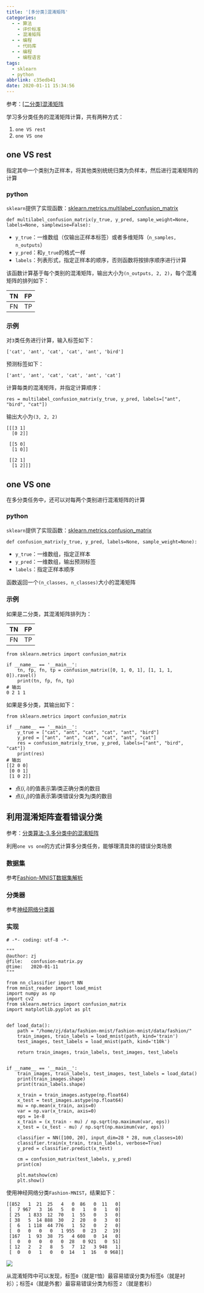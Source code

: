 ```yaml
---
title: '[多分类]混淆矩阵'
categories:
  - - 算法
    - 评价标准
    - 混淆矩阵
  - - 编程
    - 代码库
  - - 编程
    - 编程语言
tags:
  - sklearn
  - python
abbrlink: c35edb41
date: 2020-01-11 15:34:56
---
```


参考：[[二分类]混淆矩阵](https://www.zhujian.tech/posts/74ea027a.html)

学习多分类任务的混淆矩阵计算，共有两种方式：

1. `one VS rest`
2. `one VS one`

## one VS rest

指定其中一个类别为正样本，将其他类别统统归类为负样本，然后进行混淆矩阵的计算

### python

`sklearn`提供了实现函数：[sklearn.metrics.multilabel_confusion_matrix](https://scikit-learn.org/stable/modules/generated/sklearn.metrics.multilabel_confusion_matrix.html?highlight=multilabel_confusion_matrix#sklearn-metrics-multilabel-confusion-matrix)

```
def multilabel_confusion_matrix(y_true, y_pred, sample_weight=None, labels=None, samplewise=False):
```

* `y_true`：一维数组（仅输出正样本标签）或者多维矩阵（`n_samples, n_outputs`）
* `y_pred`：和`y_true`的格式一样
* `labels`：列表形式，指定正样本的顺序，否则函数将按排序顺序进行计算

该函数计算基于每个类别的混淆矩阵，输出大小为`(n_outputs, 2, 2)`，每个混淆矩阵的排列如下：

|  TN   |  FP   |
| :---: | :---: |
|  FN   |  TP   |

### 示例

对`3`类任务进行计算，输入标签如下：

```
['cat', 'ant', 'cat', 'cat', 'ant', 'bird']
```

预测标签如下：

```
['ant', 'ant', 'cat', 'cat', 'ant', 'cat']
```

计算每类的混淆矩阵，并指定计算顺序：

```
res = multilabel_confusion_matrix(y_true, y_pred, labels=["ant", "bird", "cat"])
```

输出大小为`(3, 2, 2)`

```
[[[3 1]
  [0 2]]

 [[5 0]
  [1 0]]

 [[2 1]
  [1 2]]]
```

## one VS one

在多分类任务中，还可以对每两个类别进行混淆矩阵的计算

### python

`sklearn`提供了实现函数：[sklearn.metrics.confusion_matrix](https://scikit-learn.org/stable/modules/generated/sklearn.metrics.confusion_matrix.html#sklearn.metrics.confusion_matrix)

```
def confusion_matrix(y_true, y_pred, labels=None, sample_weight=None):
```

* `y_true`：一维数组，指定正样本
* `y_pred`：一维数组，输出预测标签
* `labels`：指定正样本顺序

函数返回一个`(n_classes, n_classes)`大小的混淆矩阵

### 示例

如果是二分类，其混淆矩阵排列为：

|  TN   |  FP   |
| :---: | :---: |
|  FN   |  TP   |

```
from sklearn.metrics import confusion_matrix

if __name__ == '__main__':
    tn, fp, fn, tp = confusion_matrix([0, 1, 0, 1], [1, 1, 1, 0]).ravel()
    print(tn, fp, fn, tp)
# 输出
0 2 1 1
```

如果是多分类，其输出如下：

```
from sklearn.metrics import confusion_matrix

if __name__ == '__main__':
    y_true = ["cat", "ant", "cat", "cat", "ant", "bird"]
    y_pred = ["ant", "ant", "cat", "cat", "ant", "cat"]
    res = confusion_matrix(y_true, y_pred, labels=["ant", "bird", "cat"])
    print(res)
# 输出
[[2 0 0]
 [0 0 1]
 [1 0 2]]
```

* 点$(i,i)$的值表示第$i$类正确分类的数目
* 点$(i,j)$的值表示第$i$类错误分类为$j$类的数目

## 利用混淆矩阵查看错误分类

参考：[分类算法-3.多分类中的混淆矩阵](https://www.cnblogs.com/shuai-long/p/11649896.html)

利用`one vs one`的方式计算多分类任务，能够理清具体的错误分类场景

### 数据集

参考[Fashion-MNIST数据集解析](https://www.zhujian.tech/posts/631c599a.html)

### 分类器

参考[神经网络分类器](https://www.zhujian.tech/posts/81a57a7.html)

### 实现

```
# -*- coding: utf-8 -*-

"""
@author: zj
@file:   confusion-matrix.py
@time:   2020-01-11
"""

from nn_classifier import NN
from mnist_reader import load_mnist
import numpy as np
import cv2
from sklearn.metrics import confusion_matrix
import matplotlib.pyplot as plt


def load_data():
    path = "/home/zj/data/fashion-mnist/fashion-mnist/data/fashion/"
    train_images, train_labels = load_mnist(path, kind='train')
    test_images, test_labels = load_mnist(path, kind='t10k')

    return train_images, train_labels, test_images, test_labels


if __name__ == '__main__':
    train_images, train_labels, test_images, test_labels = load_data()
    print(train_images.shape)
    print(train_labels.shape)

    x_train = train_images.astype(np.float64)
    x_test = test_images.astype(np.float64)
    mu = np.mean(x_train, axis=0)
    var = np.var(x_train, axis=0)
    eps = 1e-8
    x_train = (x_train - mu) / np.sqrt(np.maximum(var, eps))
    x_test = (x_test - mu) / np.sqrt(np.maximum(var, eps))

    classifier = NN([100, 20], input_dim=28 * 28, num_classes=10)
    classifier.train(x_train, train_labels, verbose=True)
    y_pred = classifier.predict(x_test)

    cm = confusion_matrix(test_labels, y_pred)
    print(cm)

    plt.matshow(cm)
    plt.show()
```

使用神经网络分类`Fashion-MNIST`，结果如下：

```
[[852   1  21  25   4   0  86   0  11   0]
 [  7 967   3  16   5   0   1   0   1   0]
 [ 25   1 833  12  70   1  55   0   3   0]
 [ 38   5  14 888  30   2  20   0   3   0]
 [  6   1 118  44 776   1  52   0   2   0]
 [  0   0   0   0   1 955   0  23   2  19]
 [167   1  93  38  75   4 608   0  14   0]
 [  0   0   0   0   0  28   0 921   0  51]
 [ 12   2   2   8   5   7  12   3 948   1]
 [  0   0   1   0   0  14   1  16   0 968]]
```

![](/imgs/multi-cm/cm-mnist.png)

从混淆矩阵中可以发现，标签`0`（就是`T`恤）最容易错误分类为标签`6`（就是衬衫）；标签`4`（就是外套）最容易错误分类为标签`２`（就是套衫）